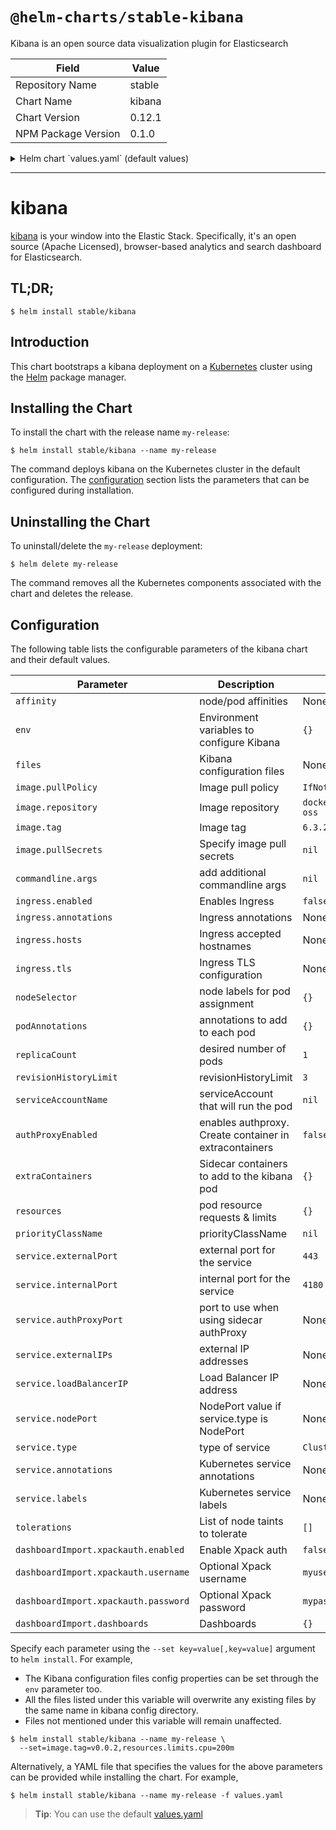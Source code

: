 # `@helm-charts/stable-kibana`

Kibana is an open source data visualization plugin for Elasticsearch

| Field               | Value  |
| ------------------- | ------ |
| Repository Name     | stable |
| Chart Name          | kibana |
| Chart Version       | 0.12.1 |
| NPM Package Version | 0.1.0  |

<details>

<summary>Helm chart `values.yaml` (default values)</summary>

```yaml
image:
  repository: 'docker.elastic.co/kibana/kibana-oss'
  tag: '6.3.2'
  pullPolicy: 'IfNotPresent'

commandline:
  args:

env:
  {}
  # All Kibana configuration options are adjustable via env vars.
  # To adjust a config option to an env var uppercase + replace `.` with `_`
  # Ref: https://www.elastic.co/guide/en/kibana/current/settings.html
  #
  # ELASTICSEARCH_URL: http://elasticsearch-client:9200
  # SERVER_PORT: 5601
  # LOGGING_VERBOSE: "true"
  # SERVER_DEFAULTROUTE: "/app/kibana"

files:
  kibana.yml:
    ## Default Kibana configuration from kibana-docker.
    server.name: kibana
    server.host: '0'
    elasticsearch.url: http://elasticsearch:9200

    ## Custom config properties below
    ## Ref: https://www.elastic.co/guide/en/kibana/current/settings.html
    # server.port: 5601
    # logging.verbose: "true"
    # server.defaultRoute: "/app/kibana"

service:
  type: ClusterIP
  externalPort: 443
  internalPort: 5601
  # authProxyPort: 5602 To be used with authProxyEnabled and a proxy extraContainer
  ## External IP addresses of service
  ## Default: nil
  ##
  # externalIPs:
  # - 192.168.0.1
  #
  ## LoadBalancer IP if service.type is LoadBalancer
  ## Default: nil
  ##
  # loadBalancerIP: 10.2.2.2
  annotations:
    # Annotation example: setup ssl with aws cert when service.type is LoadBalancer
    # service.beta.kubernetes.io/aws-load-balancer-ssl-cert: arn:aws:acm:us-east-1:EXAMPLE_CERT
  labels:
    ## Label example: show service URL in `kubectl cluster-info`
    # kubernetes.io/cluster-service: "true"

ingress:
  enabled: false
  # hosts:
  # - chart-example.local
  # annotations:
  #   kubernetes.io/ingress.class: nginx
  #   kubernetes.io/tls-acme: "true"
  # tls:
  # - secretName: chart-example-tls
  #   hosts:
  #     - chart-example.local

# service account that will run the pod. Leave commented to use the default service account.
# serviceAccountName: kibana

livenessProbe:
  enabled: false
  initialDelaySeconds: 30
  timeoutSeconds: 10

readinessProbe:
  enabled: false
  initialDelaySeconds: 30
  timeoutSeconds: 10

# Enable an authproxy. Specify container in extraContainers
authProxyEnabled: false

extraContainers: |
# - name: proxy
#   image: quay.io/gambol99/keycloak-proxy:latest
#   args:
#     - --resource=uri=/*
#     - --discovery-url=https://discovery-url
#     - --client-id=client
#     - --client-secret=secret
#     - --listen=0.0.0.0:5602
#     - --upstream-url=http://127.0.0.1:5601
#   ports:
#     - name: web
#       containerPort: 9090
resources:
  {}
  # limits:
  #   cpu: 100m
  #   memory: 300Mi
  # requests:
  #   cpu: 100m
  #   memory: 300Mi

priorityClassName: ''

# Affinity for pod assignment
# Ref: https://kubernetes.io/docs/concepts/configuration/assign-pod-node/#affinity-and-anti-affinity
# affinity: {}

# Tolerations for pod assignment
# Ref: https://kubernetes.io/docs/concepts/configuration/taint-and-toleration/
tolerations: []

# Node labels for pod assignment
# Ref: https://kubernetes.io/docs/user-guide/node-selection/
nodeSelector: {}

podAnnotations: {}
replicaCount: 1
revisionHistoryLimit: 3

# to export a dashboard from a running kibana 6.3.x use:
# curl --user <username>:<password> -XGET https://kibana.yourdomain.com:5601/api/kibana/dashboards/export?dashboard=<some-dashboard-uuid> > my-dashboard.json
# you can find an example dashboard for kubernests with fluentd-elasticsearch chart here: https://github.com/monotek/kibana-dashboards/blob/master/k8s-fluentd-elasticsearch.json
dashboardImport:
  xpackauth:
    enabled: false
    username: myuser
    password: mypass
  dashboards: {}
```

</details>

---

# kibana

[kibana](https://github.com/elastic/kibana) is your window into the Elastic Stack. Specifically, it's an open source (Apache Licensed), browser-based analytics and search dashboard for Elasticsearch.

## TL;DR;

```console
$ helm install stable/kibana
```

## Introduction

This chart bootstraps a kibana deployment on a [Kubernetes](http://kubernetes.io) cluster using the [Helm](https://helm.sh) package manager.

## Installing the Chart

To install the chart with the release name `my-release`:

```console
$ helm install stable/kibana --name my-release
```

The command deploys kibana on the Kubernetes cluster in the default configuration. The [configuration](#configuration) section lists the parameters that can be configured during installation.

## Uninstalling the Chart

To uninstall/delete the `my-release` deployment:

```console
$ helm delete my-release
```

The command removes all the Kubernetes components associated with the chart and deletes the release.

## Configuration

The following table lists the configurable parameters of the kibana chart and their default values.

| Parameter                            | Description                                            | Default                               |
| ------------------------------------ | ------------------------------------------------------ | ------------------------------------- |
| `affinity`                           | node/pod affinities                                    | None                                  |
| `env`                                | Environment variables to configure Kibana              | `{}`                                  |
| `files`                              | Kibana configuration files                             | None                                  |
| `image.pullPolicy`                   | Image pull policy                                      | `IfNotPresent`                        |
| `image.repository`                   | Image repository                                       | `docker.elastic.co/kibana/kibana-oss` |
| `image.tag`                          | Image tag                                              | `6.3.2`                               |
| `image.pullSecrets`                  | Specify image pull secrets                             | `nil`                                 |
| `commandline.args`                   | add additional commandline args                        | `nil`                                 |
| `ingress.enabled`                    | Enables Ingress                                        | `false`                               |
| `ingress.annotations`                | Ingress annotations                                    | None:                                 |
| `ingress.hosts`                      | Ingress accepted hostnames                             | None:                                 |
| `ingress.tls`                        | Ingress TLS configuration                              | None:                                 |
| `nodeSelector`                       | node labels for pod assignment                         | `{}`                                  |
| `podAnnotations`                     | annotations to add to each pod                         | `{}`                                  |
| `replicaCount`                       | desired number of pods                                 | `1`                                   |
| `revisionHistoryLimit`               | revisionHistoryLimit                                   | `3`                                   |
| `serviceAccountName`                 | serviceAccount that will run the pod                   | `nil`                                 |
| `authProxyEnabled`                   | enables authproxy. Create container in extracontainers | `false`                               |
| `extraContainers`                    | Sidecar containers to add to the kibana pod            | `{}`                                  |
| `resources`                          | pod resource requests & limits                         | `{}`                                  |
| `priorityClassName`                  | priorityClassName                                      | `nil`                                 |
| `service.externalPort`               | external port for the service                          | `443`                                 |
| `service.internalPort`               | internal port for the service                          | `4180`                                |
| `service.authProxyPort`              | port to use when using sidecar authProxy               | None:                                 |
| `service.externalIPs`                | external IP addresses                                  | None:                                 |
| `service.loadBalancerIP`             | Load Balancer IP address                               | None:                                 |
| `service.nodePort`                   | NodePort value if service.type is NodePort             | None:                                 |
| `service.type`                       | type of service                                        | `ClusterIP`                           |
| `service.annotations`                | Kubernetes service annotations                         | None:                                 |
| `service.labels`                     | Kubernetes service labels                              | None:                                 |
| `tolerations`                        | List of node taints to tolerate                        | `[]`                                  |
| `dashboardImport.xpackauth.enabled`  | Enable Xpack auth                                      | `false`                               |
| `dashboardImport.xpackauth.username` | Optional Xpack username                                | `myuser`                              |
| `dashboardImport.xpackauth.password` | Optional Xpack password                                | `mypass`                              |
| `dashboardImport.dashboards`         | Dashboards                                             | `{}`                                  |

Specify each parameter using the `--set key=value[,key=value]` argument to `helm install`. For example,

- The Kibana configuration files config properties can be set through the `env` parameter too.
- All the files listed under this variable will overwrite any existing files by the same name in kibana config directory.
- Files not mentioned under this variable will remain unaffected.

```console
$ helm install stable/kibana --name my-release \
  --set=image.tag=v0.0.2,resources.limits.cpu=200m
```

Alternatively, a YAML file that specifies the values for the above parameters can be provided while installing the chart. For example,

```console
$ helm install stable/kibana --name my-release -f values.yaml
```

> **Tip**: You can use the default [values.yaml](values.yaml)
